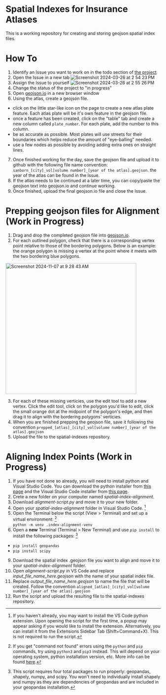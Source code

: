 # Spatial Indexes for Insurance Atlases
This is a working repository for creating and storing geojson spatial index files. 

# How To
1. Identify an Issue you want to work on in the todo section of [the project](https://github.com/orgs/davidrumseymapcenter/projects/1)
2. Open the Issue in a new tab
![Screenshot 2024-03-26 at 2 54 23 PM](https://github.com/davidrumseymapcenter/spatial-indexes/assets/14874423/4bc5f96f-bb35-4a0e-b462-c47768162579)
3. Assign the Issue to yourself
![Screenshot 2024-03-26 at 2 55 26 PM](https://github.com/davidrumseymapcenter/spatial-indexes/assets/14874423/8773faa2-f0aa-4356-89c2-5ea801c5cd00)
4. Change the status of the project to "in progress"
5. Open [geojson.io](https://geojson.io) in a new browser window
6. Using the atlas, create a geojson file.
  - click on the little star-like icon on the page to create a new atlas plate feature. Each atlas plate will be it's own feature in the geojson file.
  - once a feature has been created, click on the "table" tab and create a new column called `plate_number`. For each plate, add the number to this column.
  - be as accurate as possible. Most plates will use streets for their boundaries which helps reduce the amount of "eye-balling" needed.
  - use a few nodes as possible by avoiding adding extra ones on straight lines.
7. Once finished working for the day, save the geojson file and upload it to github with the following file name convention: `sanborn_[city]_vol[volume number]_[year of the atlas].geojson`. the year of the atlas can be found in the Issue.
8. If the atlas needs to be continued at a later time, you can copy/paste the geojson text into geojson.io and continue working.
9. Once finished, upload the final geojson.io file and close the Issue.

# Prepping geojson files for Alignment (Work in Progress)
1. Drag and drop the completed geojson file into [geojson.io](https://geojson.io).
2. For each outlined polygon, check that there is a corresponding vertex point relative to those of the bordering polygons. Below is an example: the orange polygon is missing a vertex at the point where it meets with the two bordering blue polygons.
<img width="424" alt="Screenshot 2024-11-07 at 9 28 43 AM" src="https://github.com/user-attachments/assets/55257055-2921-446c-b52e-4c130be27206">

3. For each of these missing verticies, use the edit tool to add a new vertex. Click the edit tool, click on the polygon you'd like to edit, click the small orange dot at the midpoint of the polygon's edge, and then drag it to align with the bordering polygons' verticies.
4. When you are finished prepping the geojson file, save it following the convention `prepped_[atlas]_[city]_vol[volume number]_[year of the atlas].geojson`
5. Upload the file to the spatial-indexes repository.



# Aligning Index Points (Work in Progress)
1. If you have not done so already, you will need to install python and Visual Studio Code. You can download the python installer from [this page](https://www.python.org/downloads/) and the Visual Studio Code installer from [this page](https://code.visualstudio.com/Download).
2. Crete a new folder on your computer named _spatial-index-alignment_.
3. Download _alignment-script.py_ and move it to your new folder.
4. Open your _spatial-index-alignment_ folder in Visual Studio Code. [^1]
5. Open the Terminal below the script (View > Terminal) and set up a virtual environment: [^2]\
`python -m venv .index-alignment-venv`
7. Open a **new** Terminal (Terminal > New Terminal) and use `pip install` to install the following packages: [^3]
  - `pip install geopandas`
  - `pip install scipy`
9. Download the spatial index .geojson file you want to align and move it to your _spatial-index-alignment_ folder.
10. Open _alignment-script.py_ in VS Code and replace *input_file_name_here.geojson* with the name of your spatial index file.
12. Replace *output_file_name_here.geojson* to name the file that will be created. Follow the convention `aligned_[atlas]_[city]_vol[volume number]_[year of the atlas].geojson`
13. Run the script and upload the resulting file to the spatial-indexes repository.

[^1]:If you haven't already, you may want to install the VS Code python extension. Upon opening the script for the first time, a popup may appear asking if you would like to install the extension. Alternatively, you can install it from the Extensions Sidebar Tab (Shift+Command+X). This is not required to run the script.
[^2]:If you get "command not found" errors using the `python` and `pip` commands, try using `python3` and `pip3` instead. This will depend on your operating system, python installation version, etc. More info can be found [here](https://www.reddit.com/r/learnpython/comments/mf7t0n/why_python3_in_command_prompt_vs_python/).
[^3]:This script requires four total packages to run properly: geopandas, shapely, numpy, and scipy. You won't need to individually install shapely and numpy as they are dependencies of geopandas and are included in your geopandas installation.
<!-- [^4]:Note about setting equivalent python versions in VS Code -->
